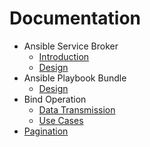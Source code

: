 # Documentation

* Ansible Service Broker
  * [Introduction](introduction.md)
  * [Design](design.md)
* Ansible Playbook Bundle
  * [Design](https://github.com/openshift/ansible-playbook-bundle/blob/master/docs/design.md)
* Bind Operation
  * [Data Transmission](bind-data-transmission.md)
  * [Use Cases](usecases.md)
* [Pagination](pagination.md)
